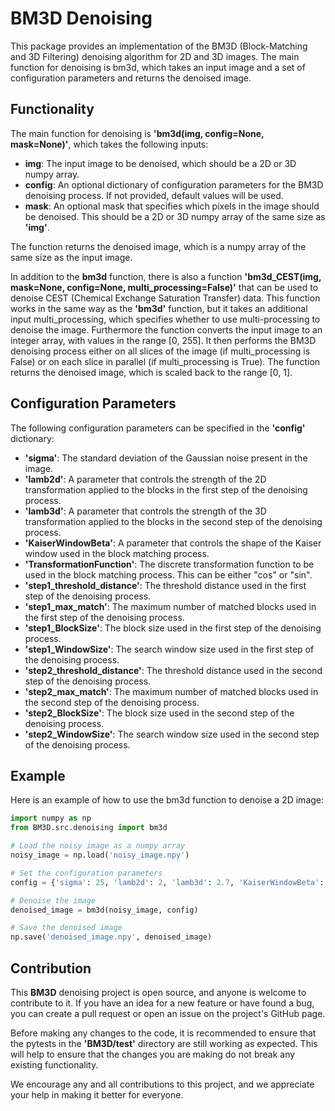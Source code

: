 # BM3D Denoising
This package provides an implementation of the BM3D (Block-Matching and 3D Filtering) denoising algorithm for 2D and 3D images. The main function for denoising is bm3d, which takes an input image and a set of configuration parameters and returns the denoised image.

## Functionality
The main function for denoising is **'bm3d(img, config=None, mask=None)'**, which takes the following inputs:

- **img**: The input image to be denoised, which should be a 2D or 3D numpy array.
- **config**: An optional dictionary of configuration parameters for the BM3D denoising process. If not provided, default values will be used.
- **mask**: An optional mask that specifies which pixels in the image should be denoised. This should be a 2D or 3D numpy array of the same size as **'img'**.

The function returns the denoised image, which is a numpy array of the same size as the input image.

In addition to the **bm3d** function, there is also a function **'bm3d_CEST(img, mask=None, config=None, multi_processing=False)'** that can be used to denoise CEST (Chemical Exchange Saturation Transfer) data. This function works in the same way as the **'bm3d'** function, but it takes an additional input multi_processing, which specifies whether to use multi-processing to denoise the image. Furthermore the function converts the input image to an integer array, with values in the range [0, 255]. It then performs the BM3D denoising process either on all slices of the image (if multi_processing is False) or on each slice in parallel (if multi_processing is True). The function returns the denoised image, which is scaled back to the range [0, 1].

## Configuration Parameters

The following configuration parameters can be specified in the **'config'** dictionary:

- **'sigma'**: The standard deviation of the Gaussian noise present in the image.
- **'lamb2d'**: A parameter that controls the strength of the 2D transformation applied to the blocks in the first step of the denoising process.
- **'lamb3d'**: A parameter that controls the strength of the 3D transformation applied to the blocks in the second step of the denoising process.
- **'KaiserWindowBeta'**: A parameter that controls the shape of the Kaiser window used in the block matching process.
- **'TransformationFunction'**: The discrete transformation function to be used in the block matching process. This can be either "cos" or "sin".
- **'step1_threshold_distance'**: The threshold distance used in the first step of the denoising process.
- **'step1_max_match'**: The maximum number of matched blocks used in the first step of the denoising process.
- **'step1_BlockSize'**: The block size used in the first step of the denoising process.
- **'step1_WindowSize'**: The search window size used in the first step of the denoising process.
- **'step2_threshold_distance'**: The threshold distance used in the second step of the denoising process.
- **'step2_max_match'**: The maximum number of matched blocks used in the second step of the denoising process.
- **'step2_BlockSize'**: The block size used in the second step of the denoising process.
- **'step2_WindowSize'**: The search window size used in the second step of the denoising process.

## Example

Here is an example of how to use the bm3d function to denoise a 2D image:

````python
import numpy as np
from BM3D.src.denoising import bm3d

# Load the noisy image as a numpy array
noisy_image = np.load('noisy_image.npy')

# Set the configuration parameters
config = {'sigma': 25, 'lamb2d': 2, 'lamb3d': 2.7, 'KaiserWindowBeta': 2, 'TransformationFunction': 'cos'}

# Denoise the image
denoised_image = bm3d(noisy_image, config)

# Save the denoised image
np.save('denoised_image.npy', denoised_image)
````

## Contribution

This **BM3D** denoising project is open source, and anyone is welcome to contribute to it. If you have an idea for a new feature or have found a bug, you can create a pull request or open an issue on the project's GitHub page.

Before making any changes to the code, it is recommended to ensure that the pytests in the **'BM3D/test'** directory are still working as expected. This will help to ensure that the changes you are making do not break any existing functionality.

We encourage any and all contributions to this project, and we appreciate your help in making it better for everyone.